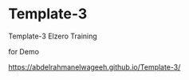 # Template-3
Template-3 Elzero Training

for Demo 

https://abdelrahmanelwageeh.github.io/Template-3/
